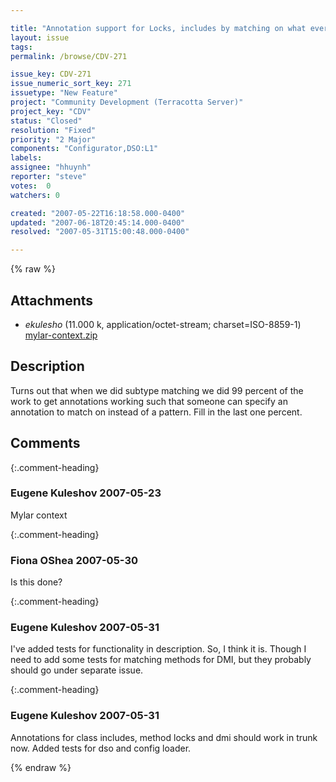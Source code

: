 ```yaml
---

title: "Annotation support for Locks, includes by matching on what ever annotations they want."
layout: issue
tags: 
permalink: /browse/CDV-271

issue_key: CDV-271
issue_numeric_sort_key: 271
issuetype: "New Feature"
project: "Community Development (Terracotta Server)"
project_key: "CDV"
status: "Closed"
resolution: "Fixed"
priority: "2 Major"
components: "Configurator,DSO:L1"
labels: 
assignee: "hhuynh"
reporter: "steve"
votes:  0
watchers: 0

created: "2007-05-22T16:18:58.000-0400"
updated: "2007-06-18T20:45:14.000-0400"
resolved: "2007-05-31T15:00:48.000-0400"

---
```




{% raw %}


## Attachments
  
* <em>ekulesho</em> (11.000 k, application/octet-stream; charset=ISO-8859-1) [mylar-context.zip](/attachments/CDV/CDV-271/mylar-context.zip)
  



## Description

<div markdown="1" class="description">

Turns out that when we did subtype matching we did 99 percent of the work to get annotations working such that someone can specify an annotation to match on instead of a pattern. Fill in the last one percent.

</div>

## Comments


{:.comment-heading}
### **Eugene Kuleshov** <span class="date">2007-05-23</span>

<div markdown="1" class="comment">

Mylar context

</div>


{:.comment-heading}
### **Fiona OShea** <span class="date">2007-05-30</span>

<div markdown="1" class="comment">

Is this done?

</div>


{:.comment-heading}
### **Eugene Kuleshov** <span class="date">2007-05-31</span>

<div markdown="1" class="comment">

I've added tests for functionality in description. So, I think it is.
Though I need to add some tests for matching methods for DMI, but they probably should go under separate issue.

</div>


{:.comment-heading}
### **Eugene Kuleshov** <span class="date">2007-05-31</span>

<div markdown="1" class="comment">

Annotations for class includes, method locks and dmi should work in trunk now. Added tests for dso and config loader.

</div>



{% endraw %}

